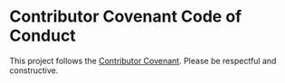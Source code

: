 # Contributor Covenant Code of Conduct

This project follows the [Contributor Covenant](https://www.contributor-covenant.org/). Please be respectful and constructive.
